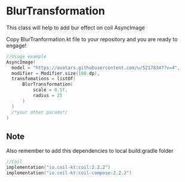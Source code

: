 # BlurTransformation

This class will help to add bur effect on coil AsyncImage

Copy BlurTranformation.kt file to your repository and you are ready to engage!


```kotlin
//Usage example
AsyncImage(
  model = "https://avatars.githubusercontent.com/u/52178347?v=4",
  modifier = Modifier.size(100.dp),
  transfomations = listOf(
      BlurTransformation(
          scale = 0.5f,
          radius = 25
      )
  )
  /*your other params*/
)
```

## Note 
Also remember to add this dependencies to local build.gradle folder
```kotlin
//Coil 
implementation("io.coil-kt:coil:2.2.2")
implementation("io.coil-kt:coil-compose:2.2.2")
```
